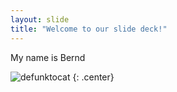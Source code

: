 ```yaml
---
layout: slide
title: "Welcome to our slide deck!"
---
```


My name is Bernd

![defunktocat](https://octodex.github.com/images/defunktocat.png)
{: .center}
